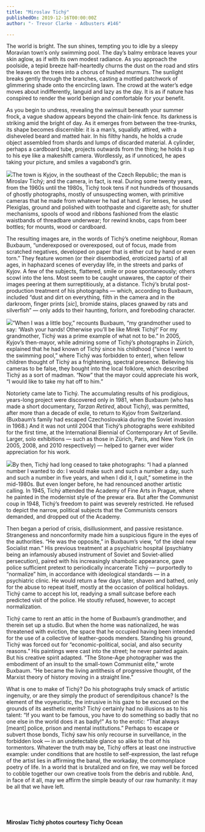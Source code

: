 ```yaml
---
title: "Miroslav Tichý"
publishedOn: 2019-12-16T00:00:00Z
author: "- Trevor Clarke - Adbusters #146"

---
```


The world is bright. The sun shines, tempting you to idle by a sleepy Moravian town’s only swimming pool. The day’s balmy embrace leaves your skin aglow, as if with its own modest radiance. As you approach the poolside, a tepid breeze half-heartedly churns the dust on the road and stirs the leaves on the trees into a chorus of hushed murmurs. The sunlight breaks gently through the branches, casting a mottled patchwork of glimmering shade onto the encircling lawn. The crowd at the water’s edge moves about indifferently, languid and lazy as the day. It is as if nature has conspired to render the world benign and comfortable for your benefit.

As you begin to undress, revealing the swimsuit beneath your summer frock, a vague shadow appears beyond the chain-link fence. Its darkness is striking amid the bright of day. As it emerges from between the tree-trunks, its shape becomes discernible: it is a man’s, squalidly attired, with a disheveled beard and matted hair. In his filthy hands, he holds a crude object assembled from shards and lumps of discarded material. A cylinder, perhaps a cardboard tube, projects outwards from the thing; he holds it up to his eye like a makeshift camera. Wordlessly, as if unnoticed, he apes taking your picture, and smiles a vagabond’s grin.

![](/images/articles/5dcc9a2c449e598a82345dda_perv-1_1.jpg)The town is Kyjov, in the southeast of the Czech Republic; the man is Miroslav Tichý; and the camera, in fact, is real. During some twenty years, from the 1960s until the 1980s, Tichý took tens if not hundreds of thousands of ghostly photographs, mostly of unsuspecting women, with primitive cameras that he made from whatever he had at hand. For lenses, he used Plexiglas, ground and polished with toothpaste and cigarette ash; for shutter mechanisms, spools of wood and ribbons fashioned from the elastic waistbands of threadbare underwear; for rewind knobs, caps from beer bottles; for mounts, wood or cardboard.

The resulting images are, in the words of Tichý’s onetime neighbour, Roman Buxbaum, “underexposed or overexposed, out of focus, made from scratched negatives, developed on paper that is either cut by hand or even torn.” They feature women (or their disembodied, eroticized parts) of all ages, in haphazard scenes of everyday life, in the streets and parks of Kyjov. A few of the subjects, flattered, smile or pose spontaneously; others scowl into the lens. Most seem to be caught unawares, the captor of their images peering at them surreptitiously, at a distance. Tichý’s brutal post-production treatment of his photographs — which, according to Buxbaum, included “dust and dirt on everything, filth in the camera and in the darkroom, finger prints [*sic*], bromide stains, places gnawed by rats and silverfish” — only adds to their haunting, forlorn, and foreboding character.

![](/images/articles/5dcc9a47449e595397345e13_perv-2_1.jpg)“When I was a little boy,” recounts Buxbaum, “my grandmother used to say: ‘Wash your hands! Otherwise you’ll be like Mirek Tichý!’ For my grandmother, Tichý was a prime example of what not to be.” In 2005, Kyjov’s then-mayor, while admiring some of Tichý’s photographs in Zürich, explained that he had known of Tichý since his childhood (“since I went to the swimming pool,” where Tichý was forbidden to enter), when fellow children thought of Tichý as a frightening, spectral presence. Believing his cameras to be false, they bought into the local folklore, which described Tichý as a sort of madman. “Now” that the mayor could appreciate his work, “I would like to take my hat off to him.”

Notoriety came late to Tichý. The accumulating results of his prodigious, years-long project were discovered only in 1981, when Buxbaum (who has made a short documentary, *Tarzan Retired*, about Tichý), was permitted, after more than a decade of exile, to return to Kyjov from Switzerland. (Buxbaum’s family had escaped Czechoslovakia during the Soviet invasion in 1968.) And it was not until 2004 that Tichý’s photographs were exhibited for the first time, at the International Biennial of Contemporary Art of Seville. Larger, solo exhibitions — such as those in Zürich, Paris, and New York (in 2005, 2008, and 2010 respectively) — helped to garner ever wider appreciation for his work.

![](/images/articles/5dcc9a5a449e59296c345e7b_perv-3_1.jpg)By then, Tichý had long ceased to take photographs: “I had a planned number I wanted to do: I would make such and such a number a day, such and such a number in five years, and when I did it, I quit,” sometime in the mid-1980s. But even longer before, he had renounced another artistic calling. In 1945, Tichý attended the Academy of Fine Arts in Prague, where he painted in the modernist style of the prewar era. But after the Communist coup in 1948, Tichý’s freedom to paint was severely restricted. He refused to depict the narrow, political subjects that the Communists censors demanded, and dropped out of the Academy.

Then began a period of crisis, disillusionment, and passive resistance. Strangeness and nonconformity made him a suspicious figure in the eyes of the authorities. “He was the opposite,” in Buxbaum’s view, “of the ideal new Socialist man.” His previous treatment at a psychiatric hospital (psychiatry being an infamously abused instrument of Soviet and Soviet-allied persecution), paired with his increasingly shambolic appearance, gave police sufficient pretext to periodically incarcerate Tichý — purportedly to “normalize” him, in accordance with ideological standards — in a psychiatric clinic. He would return a few days later, shaven and bathed, only for the abuse to repeat itself, mostly at the occasion of political holidays. Tichý came to accept his lot, readying a small suitcase before each predicted visit of the police. He stoutly refused, however, to accept normalization.

Tichý came to rent an attic in the home of Buxbaum’s grandmother, and therein set up a studio. But when the home was nationalized, he was threatened with eviction, the space that he occupied having been intended for the use of a collective of leather-goods menders. Standing his ground, Tichý was forced out for “economic-political, social, and also security reasons.” His paintings were cast into the street; he never painted again. But his creative spirit adapted. “The Stone-Age photographer was the embodiment of an insult to the small-town Communist elite,” wrote Buxbaum. “He became the living antithesis of progressive thought, of the Marxist theory of history moving in a straight line.”

What is one to make of Tichý? Do his photographs truly smack of artistic ingenuity, or are they simply the product of serendipitous chance? Is the element of the voyeuristic, the intrusive in his gaze to be excused on the grounds of its aesthetic merits? Tichý certainly had no illusions as to his talent: “If you want to be famous, you have to do something so badly that no one else in the world does it as badly!” As to the erotic: “That always [meant] police, prison and mental institutions.” Perhaps to escape or subvert those bonds, Tichý saw his only recourse in surveillance, in the forbidden look — in an undetectable glance so alike to that of his tormentors. Whatever the truth may be, Tichý offers at least one instructive example: under conditions that are hostile to self-expression, the last refuge of the artist lies in affirming the banal, the workaday, the commonplace poetry of life. In a world that is brutalized and on fire, we may well be forced to cobble together our own creative tools from the debris and rubble. And, in face of it all, may we affirm the simple beauty of our raw humanity: it may be all that we have left.

‍

‍

**Miroslav Tichý photos courtesy Tichy Ocean**
